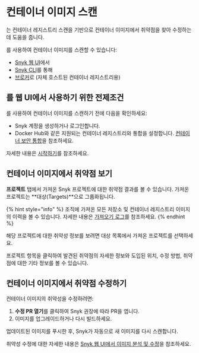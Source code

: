 # 컨테이너 이미지 스캔

는 컨테이너 레지스트리 스캔을 기반으로 컨테이너 이미지에서 취약점을 찾아 수정하는 데 도움을 줍니다.

를 사용하여 컨테이너 이미지를 스캔할 수 있습니다: 

- [Snyk 웹 UI](use-snyk-container/)에서
- [Snyk CLI](../../snyk-cli/scan-and-maintain-projects-using-the-cli/snyk-cli-for-snyk-container/)를 통해
- [브로커](../../enterprise-setup/snyk-broker/snyk-broker-container-registry-agent/integrate-with-self-hosted-container-registries-broker.md)로 (자체 호스트된 컨테이너 레지스트리용)

## **를 웹 UI에서 사용하기 위한 전제조건**

를 사용하여 컨테이너 이미지를 스캔하기 전에 다음을 확인하세요:

- Snyk 계정을 생성하거나 로그인합니다.
- Docker Hub와 같은 지원되는 컨테이너 레지스트리와 통합을 설정합니다. [컨테이너 보안 통합](container-registry-integrations/)을 참조하세요.

자세한 내용은 [시작하기](../../getting-started/)를 참조하세요.

## 컨테이너 이미지에서 취약점 보기

**프로젝트** 탭에서 가져온 Snyk 프로젝트에 대한 취약점 결과를 볼 수 있습니다. 가져온 프로젝트는 **대상(Targets)**으로 그룹화됩니다.

{% hint style="info" %}
조직에 가져온 모든 저장소 및 컨테이너 레지스트리 이미지의 이력을 볼 수 있습니다. 자세한 내용은 [가져오기 로그](../../snyk-admin/snyk-projects/import-log.md)를 참조하세요.
{% endhint %}

해당 프로젝트에 대한 취약성 정보를 보려면 대상 목록에서 가져온 프로젝트를 선택하세요.

프로젝트 항목을 클릭하여 발견된 취약점의 자세한 정보와 도입된 위치, 수정 방법, 취약점에 대한 기타 정보를 볼 수 있습니다.

## 컨테이너 이미지에서 취약점 수정하기

컨테이너 이미지의 취약성을 수정하려면:

1. **수정 PR 열기**를 클릭하여 Snyk 권장에 따라 PR을 엽니다.
2. 이미지를 업그레이드하거나 다시 빌드하세요.

업데이트된 이미지를 푸시한 후, Snyk가 자동으로 새 이미지를 다시 스캔합니다.

취약성 수정에 대한 자세한 내용은 [Snyk 웹 UI에서 이미지 분석 및 수정](use-snyk-container/analyze-and-fix-container-images.md)을 참조하세요.